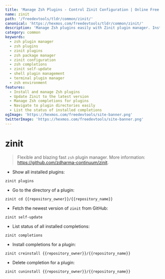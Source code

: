 ```yaml
---
title: 'Manage Zsh Plugins - Control Zinit Configuration | Online Free DevTools by Hexmos'
name: zinit
path: '/freedevtools/tldr/common/zinit/'
canonical: 'https://hexmos.com/freedevtools/tldr/common/zinit/'
description: 'Manage Zsh plugins easily with Zinit plugin manager. Install, update, and uninstall Zsh plugins to customize your shell environment. Free online tool, no registration required.'
category: common
keywords:
  - zsh plugin manager
  - zsh plugins
  - zinit plugins
  - zsh package manager
  - zinit configuration
  - zsh completions
  - zinit self-update
  - shell plugin management
  - terminal plugin manager
  - zsh environment
features:
  - Install and manage Zsh plugins
  - Update Zinit to the latest version
  - Manage Zsh completions for plugins
  - Navigate to plugin directories easily
  - List the status of installed completions
ogImage: 'https://hexmos.com/freedevtools/site-banner.png'
twitterImage: 'https://hexmos.com/freedevtools/site-banner.png'
---
```


# zinit

> Flexible and blazing fast `zsh` plugin manager.
> More information: <https://github.com/zdharma-continuum/zinit>.

- Show all installed plugins:

`zinit plugins`

- Go to the directory of a plugin:

`zinit cd {{repository_owner}}/{{repository_name}}`

- Fetch the newest version of `zinit` from GitHub:

`zinit self-update`

- List status of all installed completions:

`zinit completions`

- Install completions for a plugin:

`zinit creinstall {{repository_owner}}/{{repository_name}}`

- Delete completion for a plugin:

`zinit cuninstall {{repository_owner}}/{{repository_name}}`
